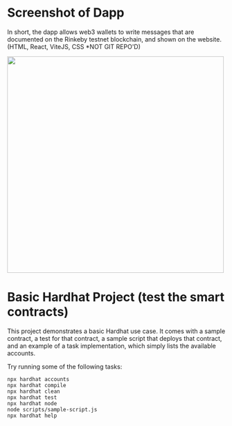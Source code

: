 # Screenshot of Dapp
In short, the dapp allows web3 wallets to write messages that are documented on the Rinkeby testnet blockchain, and shown on the website. 
(HTML, React, ViteJS, CSS *NOT GIT REPO'D)

<img src="https://github.com/0xVitae/My-Portal/blob/main/Portal-ScreenShot.png" width='500'/>


# Basic Hardhat Project (test the smart contracts)

This project demonstrates a basic Hardhat use case. It comes with a sample contract, a test for that contract, a sample script that deploys that contract, and an example of a task implementation, which simply lists the available accounts.

Try running some of the following tasks:

```shell
npx hardhat accounts
npx hardhat compile
npx hardhat clean
npx hardhat test
npx hardhat node
node scripts/sample-script.js
npx hardhat help
```
